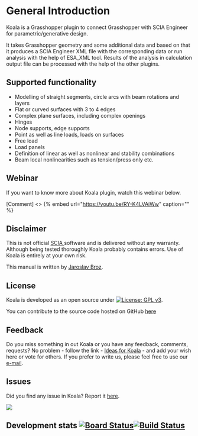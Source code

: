 # General Introduction

Koala is a Grasshopper plugin to connect Grasshopper with SCIA Engineer for parametric/generative design.

It takes Grasshopper geometry and some additional data and based on that it produces a SCIA Engineer XML file with the corresponding data or run analysis with the help of ESA\_XML tool. Results of the analysis in calculation output file can be processed with the help of the other plugins.

## Supported functionality

* Modelling of  straight segments, circle arcs with beam rotations and layers
* Flat or curved surfaces with 3 to 4 edges
* Complex plane surfaces, including complex openings
* Hinges
* Node supports, edge supports
* Point as well as line loads, loads on surfaces
* Free load
* Load panels
* Definition of linear as well as nonlinear and stability combinations
* Beam local nonlinearities such as tension/press only etc.

## Webinar

If you want to know more about Koala plugin, watch this webinar below.



[Comment] <> {% embed url="https://youtu.be/RY-K4LVAiWw" caption="" %}

## Disclaimer

This is not official [SCIA ](https://www.scia.net/en)software and is delivered without any warranty. Although being tested thoroughly Koala probably contains errors. Use of Koala is entirely at your own risk.

This manual is written by [Jaroslav Broz](https://linktr.ee/jara.broz).

## License

Koala is developed as an open source under [![License: GPL v3](https://img.shields.io/badge/License-GPLv3-blue.svg)](https://www.gnu.org/licenses/gpl-3.0).

You can contribute to the source code hosted on GitHub [here ](https://github.com/jarabroz/Koala/tree/a938e84dee29ca2210e08a5d8ea893ba4b6b2917/jarabroz/koala/README.md)

## Feedback

Do you miss something in out Koala or you have any feedback, comments, requests? No problem - follow the link - [Ideas for Koala](https://koala.ideas.aha.io/) - and add your wish here or vote for others. If you prefer to write us, please feel free to use our [e-mail](mailto:jara.broz@gmail.com?subject=Koala%20question).

## Issues

Did you find any issue in Koala? Report it [here](https://github.com/jarabroz/Koala/issues).

![](https://img.shields.io/github/issues/jarabroz/koala)

## Development stats [![Board Status](https://dev.azure.com/jarabroz/1c37fca5-d711-4c44-b967-83b47e2631b4/2d85ad6f-58b6-4132-9a00-c2a6ae77d146/_apis/work/boardbadge/ac2c8eaf-0309-4d0a-aaaa-9aa28e58fc92?columnOptions=1)](https://dev.azure.com/jarabroz/1c37fca5-d711-4c44-b967-83b47e2631b4/_boards/board/t/2d85ad6f-58b6-4132-9a00-c2a6ae77d146/Microsoft.FeatureCategory/)[![Build Status](https://jarabroz.visualstudio.com/Koala/_apis/build/status/jarabroz.Koala?branchName=master)](https://jarabroz.visualstudio.com/Koala/_build/latest?definitionId=1&branchName=master)

